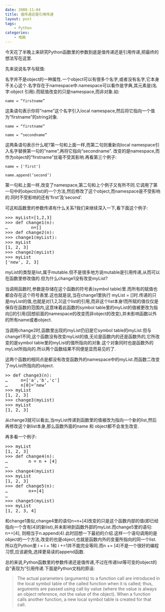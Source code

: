 ```yaml
---
date: 2008-11-04
title: 值传递还是引用传递
layout: post
tags:
    - Python
categories:
    - 电脑
---
```

今天花了半晚上来研究Python函数里的参数到底是值传递还是引用传递,把最终的想法写在这里.

先来说说名字与赋值:

名字并不是object的一种属性.一个object可以有很多个名字,或者没有名字,它本身不关心这个.名字存在于namespace中.namespace可以看作是字典,其元素是(名字:object 引用).而赋值改变的只是namespace,而非对象.如:

`name = “firstname”`

这条语句表示你将”name”这个名字引入local namespace,然后将它指向一个值为”firstname”的string对象.

`name = “firstname”`

`name = “secondname”`

这两条语句表示什么呢?第一句和上面一样,而第二句则重新向local namespace引入名字替换第一句的”name”,再将它指向”secondname”. 改变的是namespace,而作为object的”firstname”丝毫不受其影响.再看第三个例子:

`name = ['first']`

`name.append(‘second’)`

第一句和上面一样,改变了namespace,第二句和上个例子又有所不同.它调用了第一句中的object(list)的一个方法,然后修改了这个object,而namespace是不受影响的.同时不受影响的还有’first’及’second’.

可这和函数里的参数传递有什么关系?我们来继续深入一下,看下面这个例子:

<pre class="prettyprint-dark linenums">
>>> myList=[1,2,3]
>>> def change1(n):
…         n=[]
>>> def change2(n):
>>> change1(myList):
>>> myList
[1, 2, 3]
>>> change2(myList)
>>> myList
['new', 2, 3]
</pre>

myList的类型是list,属于mutable.但不是很多地方说mutable是引用传递,从而可以在函数里修改值的.但为什么change1没有改变myList?

当调用函数时,参数是存储在这个函数的符号表(symbol table)里.而所有的赋值也都会存在这个符号表里.这也就是说,当在change1里执行 myList = []时.传递的只是myList的值,也就是对[1,2,3]这个list的引用,而非这个list本身!而所赋的值仅仅是保存在函数的范围内,这意味着此函数的symbol table里的myList的值被更改为指向[]的引用(回想前面的namespace的改变而非object的改变),并未影响函数以外的所有name或者object.

当调用change2时,函数里出现的myList仍旧是它symbol table的myList.但与change1不同,这个函数没有改变myList的值,无论是函数内的还是函数外的,它所改变的是symbol table里的myList的值所指向的对象.这个对象同时也是函数外的myList所指向的.所以两个函数结果不同便是显而易见的了.

这两个函数的相同点是都没有改变函数外的namespace中的myList.而函数二改变了myList所指向的object.

<pre class="prettyprint-dark linenums">
>> def change3(n):
…     n=['a','b','c']
…     n[0]=’new’
>>> myList
[1, 2, 3]
>>> change3(myList)
>>> myList
[1, 2, 3]
</pre>

从change3就可以看出,当myList传递到函数里的值被改为指向一个新的list,然后再修改这个新list本身,那么函数外面的name 和 object都不会发生改变.

再多看一个例子:

<pre class="prettyprint-dark linenums">
>>> myList
[1, 2, 3]
>>> def change4(n):
…        n = n + [4]
…
>>> change4(myList)
>>> myList
[1, 2, 3]
>>> def change5(n):
…        n+=[4]
…
>>> change5(myList)
>>> myList
[1, 2, 3, 4]
</pre>

和change1类似,change4里的语句n=n+[4]改变的只是这个函数内部的值(即已经指向一个含有[4]的新list),并未影响到函数外部的myList.而change5里的语句: n+=[4], 则相当于n.append(4).此时回想一下最初的介绍.这样一个语句调用的是object的一个方法,改变的也是object,也就是函数内外的变量所指向的同一个list.所以在Python里 i = i + 1和 i +=1并不能完全等同.而n += [4]不是一个很好的编程习惯,应该避免,选择更易读的append函数.

总的来说,Python函数里的参数传递还是值传递,不过在传递list等可变的object的会”表现为”引用传递.下面是Python文档的原话:

>The actual parameters (arguments) to a function call are introduced in the local symbol table of the called function when it is called; thus, arguments are passed using call by value (where the value is always an object reference, not the value of the object). When a function calls another function, a new local symbol table is created for that call.
